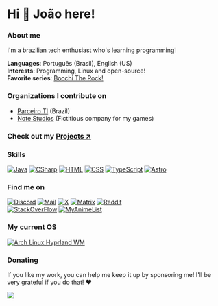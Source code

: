 # Hi 👋 João here!

### About me

I'm a brazilian tech enthusiast who's learning programming!

**Languages**: Português (Brasil), English (US) <br>
**Interests**: Programming, Linux and open-source! <br>
**Favorite series**: [Bocchi The Rock!](https://www.crunchyroll.com/series/GXJHM3P19/bocchi-the-rock) <br>
<!-- [![GitHub Status](https://github-readme-stats.vercel.app/api?username=retrozinndev&theme=blue-green)](https://docs.github.com/articles/why-are-my-contributions-not-showing-up-on-my-profile) -->

### Organizations I contribute on
- [Parceiro TI](https://parceiroti.com.br) (Brazil)
- [Note Studios](https://github.com/notestudios) (Fictitious company for my games)

### Check out my [Projects &UpperRightArrow;](https://retrozinn.dev/en/projects)
<!-- - [UpDateNTime](https://github.com/retrozinndev/UpDateNTime): Tool made to Sync your Date and Time with the Internet on Windows.
 - [JSONutils](https://github.com/retrozinndev/JSONutils): A Java Library that reads and writes JSONs on an easier way!
 - [The Traveler](https://github.com/notestudios/TheTraveler): Open-source 2D Shooter game made with Java!
 - [Space Shooter](https://github.com/retrozinndev/SpaceShooter): A Space Shooting game I've made for fun!
-->

### Skills
[![Java](https://img.shields.io/badge/Java-d6ba3a?style=for-the-badge&logo=openjdk&logoColor=black)](https://openjdk.org)
[![CSharp](https://img.shields.io/badge/C%23-d6ba3a?style=for-the-badge&logo=c-sharp&logoColor=black)](https://learn.microsoft.com/dotnet/csharp)
[![HTML](https://img.shields.io/badge/HTML-d6ba3a?style=for-the-badge&logo=html5&logoColor=black)](https://developer.mozilla.org/docs/web/html)
[![CSS](https://img.shields.io/badge/CSS-d6ba3a?style=for-the-badge&logo=css3&logoColor=black)]()
[![TypeScript](https://img.shields.io/badge/TypeScript-d6ba3a?style=for-the-badge&logo=typescript&logoColor=black)](https://typescriptlang.org)
[![Astro](https://img.shields.io/badge/astro-d6ba3a.svg?style=for-the-badge&logo=astro&logoColor=black)](https://astro.build)

### Find me on
[![Discord](https://img.shields.io/badge/Discord-d6ba3a?style=for-the-badge&logo=discord&logoColor=black)](https://discord.com/users/568589231954591749)
[![Mail](https://img.shields.io/badge/Gmail-d6ba3a?style=for-the-badge&logo=gmail&logoColor=black)](mailto:joaovodias@gmail.com)
[![X](https://img.shields.io/badge/X-d6ba3a?style=for-the-badge&logo=x&logoColor=black)](https://x.com/retrozinndev)
[![Matrix](https://img.shields.io/badge/matrix-d6ba3a?style=for-the-badge&logo=Matrix&logoColor=black)](https://matrix.to/#/@retrozinndev:matrix.org)
[![Reddit](https://img.shields.io/badge/Reddit-d6ba3a?style=for-the-badge&logo=reddit&logoColor=black)](https://www.reddit.com/user/Much_Clue7037)
<br>
[![StackOverFlow](https://img.shields.io/badge/Stack_Overflow-d6ba3a?style=for-the-badge&logo=stack-overflow&logoColor=black)](https://stackoverflow.com/users/22116293/retrozinndev)
[![MyAnimeList](https://img.shields.io/badge/Myanimelist-d6ba3a?style=for-the-badge&logo=myanimelist&logoColor=black)](https://myanimelist.net/profile/retrozinndev)

### My current OS
[![Arch Linux Hyprland WM](https://img.shields.io/badge/Arch_Linux-d6ba3a?style=for-the-badge&logo=arch-linux&logoColor=black)](https://archlinux.org)

### Donating
If you like my work, you can help me keep it up by sponsoring me! I'll be very grateful if you do that! ❤️


[![](https://img.shields.io/badge/Support%20me%20via%20Ko--fi-f16061?style=for-the-badge&logo=ko-fi&logoColor=black)](https://ko-fi.com/retrozinndev)
